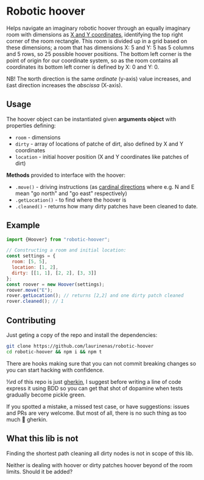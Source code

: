 # Robotic hoover

Helps navigate an imaginary robotic hoover through an equally imaginary room with dimensions as [X and Y coordinates](https://en.wikipedia.org/wiki/Cartesian_coordinate_system), identifying the top right corner of the room rectangle. This room is divided up in a grid based on these dimensions; a room that has dimensions X: 5 and Y: 5 has 5 columns and 5 rows, so 25 possible hoover positions. The bottom left corner is the point of origin for our coordinate system, so as the room contains all coordinates its bottom left corner is defined by X: 0 and Y: 0.

NB! The `N`orth direction is the same _ordinate_ (y-axis) value increases, and `E`ast direction increases the _abscissa_ (X-axis).

## Usage

The hoover object can be instantiated given **arguments object** with properties defining:

- `room` - dimensions
- `dirty` - array of locations of patche of dirt, also defined by X and Y coordinates
- `location` - initial hoover position (X and Y coordinates like patches of dirt)

**Methods** provided to interface with the hoover:

- `.move()` - driving instructions (as [cardinal directions](https://en.wikipedia.org/wiki/Cardinal_direction) where e.g. N and E mean "go north" and "go east" respectively)
- `.getLocation()` - to find where the hoover is
- `.cleaned()` - returns how many dirty patches have been cleaned to date.

## Example

```js
import {Hoover} from "robotic-hoover";

// Constructing a room and initial location:
const settings = {
  room: [5, 5],
  location: [1, 2],
  dirty: [[1, 1], [2, 2], [3, 3]]
};
const roover = new Hoover(settings);
roover.move("E");
rover.getLocation(); // returns [2,2] and one dirty patch cleaned
rover.cleaned(); // 1
```

## Contributing

Just geting a copy of the repo and install the dependencies:

```sh
git clone https://github.com/laurinenas/robotic-hoover
cd robotic-hoover && npm i && npm t
```

There are hooks making sure that you can not commit breaking changes so you can start hacking with confidence.

⅓rd of this repo is just [gherkin](https://docs.cucumber.io/guides/overview/), I suggest before writing a line of code express it using BDD so you can get that shot of dopamine when tests gradually become pickle green.

If you spotted a mistake, a missed test case, or have suggestions: issues and PRs are very welcome. But most of all, there is no such thing as too much 🥒 gherkin.

## What this lib is not

Finding the shortest path cleaning all dirty nodes is not in scope of this lib.

Neither is dealing with hoover or dirty patches hoover beyond of the room limits. Should it be added?
